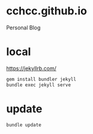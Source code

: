 # cchcc.github.io
Personal Blog

# local
https://jekyllrb.com/
```sh
gem install bundler jekyll
bundle exec jekyll serve
```

# update
```sh
bundle update
```
